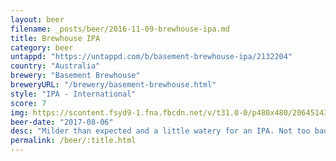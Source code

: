 ```yaml
---
layout: beer
filename: _posts/beer/2016-11-09-brewhouse-ipa.md
title: Brewhouse IPA
category: beer
untappd: "https://untappd.com/b/basement-brewhouse-ipa/2132204"
country: "Australia"
brewery: "Basement Brewhouse"
breweryURL: "/brewery/basement-brewhouse.html"
style: "IPA - International"
score: 7
img: https://scontent.fsyd9-1.fna.fbcdn.net/v/t31.0-0/p480x480/20645143_10155494019183745_1526535845987125168_o.jpg?_nc_cat=108&_nc_sid=e007fa&_nc_ohc=jlrDi1exaQUAX--FwBX&_nc_ht=scontent.fsyd9-1.fna&_nc_tp=6&oh=0a779b94c6c6150f4c3503c963b535e9&oe=5F498AE5
beer-date: "2017-08-06"
desc: "Milder than expected and a little watery for an IPA. Not too bad"
permalink: /beer/:title.html
---
```

